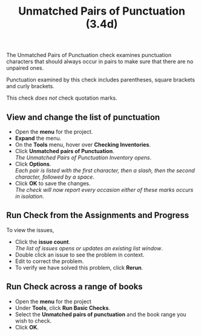 ﻿---
title: Unmatched Pairs of Punctuation (3.4d)
---
The Unmatched Pairs of Punctuation check examines punctuation characters that should always occur in pairs to make sure that there are no unpaired ones.

Punctuation examined by this check includes parentheses, square brackets and curly brackets.

This check *does not* check quotation marks.

## View and change the list of punctuation

-   Open the **menu** for the project.
-   **Expand** the menu.
-   On the **Tools** menu, hover over **Checking Inventories**.
-   Click **Unmatched pairs of Punctuation**.  
    *The Unmatched Pairs of Punctuation Inventory opens*.
-   Click **Options**.  
    *Each pair is listed with the first character, then a slash, then the second character, followed by a space*.
-   Click **OK** to save the changes.  
   *The check will now report every occasion either of these marks occurs in isolation*.

## Run Check from the Assignments and Progress

To view the issues,

-   Click the **issue count**.  
    *The list of issues opens or updates an existing list window*.
-   Double click an issue to see the problem in context.
-   Edit to correct the problem.
-   To verify we have solved this problem, click **Rerun**.

## Run Check across a range of books

-   Open the **menu** for the project
-   Under **Tools**, click **Run Basic Checks**.
-   Select the **Unmatched pairs of punctuation** and the book range you wish to check.
-   Click **OK**.

